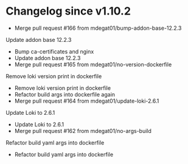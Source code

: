 # Changelog since v1.10.2
- Merge pull request #166 from mdegat01/bump-addon-base-12.2.3

Update addon base 12.2.3 
- Bump ca-certificates and nginx 
- Update addon base 12.2.3 
- Merge pull request #165 from mdegat01/no-version-dockerfile

Remove loki version print in dockerfile 
- Remove loki version print in dockerfile 
- Refactor build args into dockerfile again 
- Merge pull request #164 from mdegat01/update-loki-2.6.1

Update Loki to 2.6.1 
- Update Loki to 2.6.1 
- Merge pull request #162 from mdegat01/no-args-build

Refactor build yaml args into dockerfile 
- Refactor build yaml args into dockerfile 
